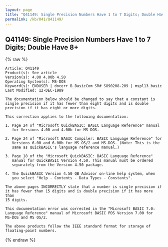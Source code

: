 ```yaml
---
layout: page
title: "Q41149: Single Precision Numbers Have 1 to 7 Digits; Double Have 8+"
permalink: /kb/041/Q41149/
---
```


## Q41149: Single Precision Numbers Have 1 to 7 Digits; Double Have 8+

{% raw %}

	Article: Q41149
	Product(s): See article
	Version(s): 4.00 4.00b 4.50
	Operating System(s): MS-DOS
	Keyword(s): ENDUSER | docerr B_BasicCom SR# S890208-209 | mspl13_basic
	Last Modified: 12-DEC-1989
	
	The documentation below should be changed to say that a constant is
	single precision if it has fewer than eight digits and is double
	precision if it has eight or more digits.
	
	This correction applies to the following documentation:
	
	1. Page 24 of "Microsoft QuickBASIC: BASIC Language Reference" manual
	   for Versions 4.00 and 4.00b for MS-DOS.
	
	2. Page 24 of "Microsoft BASIC Compiler: BASIC Language Reference" for
	   Versions 6.00 and 6.00b for MS OS/2 and MS-DOS. (Note: This is the
	   same as QuickBASIC's language reference manual.)
	
	3. Page 18 of the "Microsoft QuickBASIC: BASIC Language Reference"
	   manual for QuickBASIC Version 4.50. This manual must be ordered
	   separately from the Version 4.50 package.
	
	4. The QuickBASIC Version 4.50 QB Advisor on-line help system, when
	   you select "Help - Contents - Data Types - Constants".
	
	The above pages INCORRECTLY state that a number is single precision if
	it has fewer than 15 digits and is double precision if it has more than
	15 digits.
	
	This documentation error was corrected in the "Microsoft BASIC 7.0:
	Language Reference" manual of Microsoft BASIC PDS Version 7.00 for
	MS-DOS and MS OS/2.
	
	The above products follow the IEEE standard format for storage of
	floating-point numbers.

{% endraw %}
